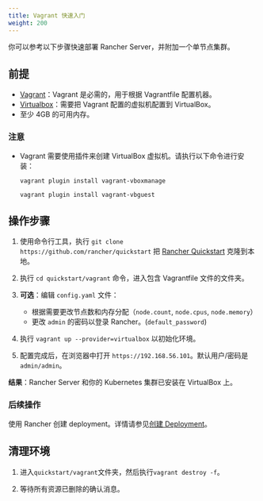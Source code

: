 ```yaml
---
title: Vagrant 快速入门
weight: 200
---
```

你可以参考以下步骤快速部署 Rancher Server，并附加一个单节点集群。

## 前提

- [Vagrant](https://www.vagrantup.com)：Vagrant 是必需的，用于根据 Vagrantfile 配置机器。
- [Virtualbox](https://www.virtualbox.org)：需要把 Vagrant 配置的虚拟机配置到 VirtualBox。
- 至少 4GB 的可用内存。

### 注意
- Vagrant 需要使用插件来创建 VirtualBox 虚拟机。请执行以下命令进行安装：

   `vagrant plugin install vagrant-vboxmanage`

   `vagrant plugin install vagrant-vbguest`

## 操作步骤

1. 使用命令行工具，执行 `git clone https://github.com/rancher/quickstart` 把 [Rancher Quickstart](https://github.com/rancher/quickstart) 克隆到本地。

2. 执行 `cd quickstart/vagrant` 命令，进入包含 Vagrantfile 文件的文件夹。

3. **可选**：编辑 `config.yaml` 文件：

   - 根据需要更改节点数和内存分配（`node.count`, `node.cpus`, `node.memory`）
   - 更改 `admin` 的密码以登录 Rancher。(`default_password`)

4. 执行 `vagrant up --provider=virtualbox` 以初始化环境。

5. 配置完成后，在浏览器中打开 `https://192.168.56.101`。默认用户/密码是 `admin/admin`。

**结果**：Rancher Server 和你的 Kubernetes 集群已安装在 VirtualBox 上。

### 后续操作

使用 Rancher 创建 deployment。详情请参见[创建 Deployment]({{<baseurl>}}/rancher/v2.6/en/quick-start-guide/workload)。

## 清理环境

1. 进入`quickstart/vagrant`文件夹，然后执行`vagrant destroy -f`。

2. 等待所有资源已删除的确认消息。
